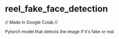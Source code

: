 # reel_fake_face_detection

// Made in Google Colab //

Pytorch model that detects the image if it's fake or real
